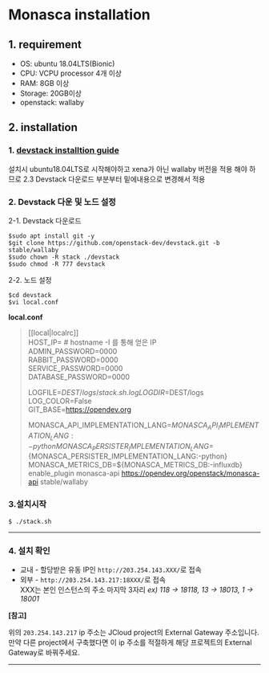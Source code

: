 # Monasca installation
## 1. requirement
- OS: ubuntu 18.04LTS(Bionic)
- CPU: VCPU processor 4개 이상 
- RAM: 8GB 이상
- Storage: 20GB이상
- openstack: wallaby
## 2. installation
### 1. [devstack installtion guide](https://github.com/hyunchan-park/jcloud/blob/main/InstallationGuide.md)
설치시 ubuntu18.04LTS로 시작해야하고 xena가 아닌 wallaby 버전을 적용 해야 하므로 
2.3 Devstack 다운로드 부분부터 밑에내용으로 변경해서 적용
### 2. Devstack 다운 및 노드 설정
2-1. Devstack 다운로드
```
$sudo apt install git -y
$git clone https://github.com/openstack-dev/devstack.git -b stable/wallaby
$sudo chown -R stack ./devstack
$sudo chmod -R 777 devstack
```
2-2. 노드 설정
```
$cd devstack
$vi local.conf
```
**local.conf**
> [[local|localrc]]  
> HOST_IP=<IP> # hostname -I 를 통해 얻은 IP  
> ADMIN_PASSWORD=0000  
> RABBIT_PASSWORD=0000  
> SERVICE_PASSWORD=0000  
> DATABASE_PASSWORD=0000
>
> LOGFILE=$DEST/logs/stack.sh.log   
> LOGDIR=$DEST/logs   
> LOG_COLOR=False   
> GIT_BASE=https://opendev.org    
>
> MONASCA_API_IMPLEMENTATION_LANG=${MONASCA_API_IMPLEMENTATION_LANG:-python}
> MONASCA_PERSISTER_IMPLEMENTATION_LANG=${MONASCA_PERSISTER_IMPLEMENTATION_LANG:-python}
> MONASCA_METRICS_DB=${MONASCA_METRICS_DB:-influxdb}
> enable_plugin monasca-api https://opendev.org/openstack/monasca-api stable/wallaby
  
### 3.설치시작
 ```
 $ ./stack.sh
 ```
----------------------------
### 4. 설치 확인
* 교내 - 할당받은 유동 IP인 `http://203.254.143.XXX/`로 접속
* 외부 - `http://203.254.143.217:18XXX/`로 접속  
  XXX는 본인 인스턴스의 주소 마지막 3자리 *ex) 118 -> 18118, 13 -> 18013, 1 -> 18001*
     
**[참고]**
     
위의 `203.254.143.217` ip 주소는 JCloud project의 External Gateway 주소입니다. 만약 다른 project에서 구축했다면 이 ip 주소를 적절하게 해당 프로젝트의 External Gateway로 바꿔주세요.
     
----------------------------
